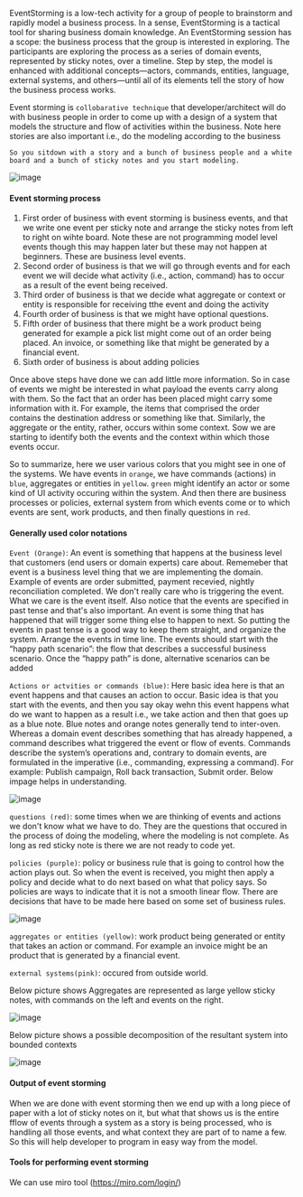 EventStorming is a low-tech activity for a group of people to brainstorm and rapidly model a business process. In a sense, EventStorming is a tactical tool for sharing business domain knowledge. An EventStorming session has a scope: the business process that the group is interested in exploring. The participants are exploring the process as a series of domain events, represented by sticky notes, over a timeline. Step by step, the model is enhanced with additional concepts—actors, commands, entities, language,  external systems, and others—until all of its elements tell the story of how the business process works.

Event storming is `collobarative technique` that developer/architect will do with business people in order to come up with a design of a system that models the structure and flow of activities within the business. Note here stories are also important i.e., do the modeling according to the business

`So you sitdown with a story and a bunch of business people and a white board and a bunch of sticky notes and you start modeling.`

![image](https://user-images.githubusercontent.com/10434795/197523522-e3afe931-c7b1-4a5f-b579-b86ad8a6e35e.png)

#### Event storming process

1. First order of business with event storming is business events, and that we write one event per sticky note and arrange the sticky notes from left to right on wihte board. Note these are not programming model level events though this may happen later but these may not happen at beginners. These are business level events.
2. Second order of business is that we will go through events and for each event we will decide what activity (i.e., action, command) has to occur as a result of the event being received.
3. Third order of business is that we decide what aggregate or context or entity is responsible for receiving tthe event and doing the activity
4. Fourth order of business is that we might have optional questions.
5. Fifth order of business that there might be a work product being generated for example a pick list might come out of an order being placed. An invoice, or something like that might be generated by a financial event.
6. Sixth order of business is about adding policies

Once above steps have done we can add little more information. So in case of events we might be interested in what payload the events carry along with them. So the fact that an order has been placed might carry some information with it. For example, the items that comprised the order contains the destination address or something like that. Similarly, the aggregate or the entity, rather, occurs within some context. Sow we are starting to identify both the events and the context within which those events occur.

So to summarize, here we user various colors that you might see in one of the systems. We have events in `orange`, we have commands (actions) in `blue`, aggregates or entities in `yellow`. `green` might identify an actor or some kind of UI activity occuring within the system. And then there are business processes or policies, external system from which events come or to which events are sent, work products, and then finally questions in `red`.

#### Generally used color notations

`Event (Orange)`: An event is something that happens at the business level that customers (end users or domain experts) care about. Rememeber that event is a business level thing that we are implementing the domain. Example of events are order submitted, payment recevied, nightly reconciliation completed. We don't really care who is triggering the event. What we care is the event itself. Also notice that the events are specified in past tense and that's also important. An event is some thing that has happened that will trigger some thing else to happen to next. So putting the events in past tense is a good way to keep them straight, and organize the system. Arrange the events in time line. The events should start with the “happy path scenario”: the flow that describes a successful business scenario. Once the “happy path” is done, alternative scenarios can be added

`Actions or actvities or commands (blue)`: Here basic idea here is that an event happens and that causes an action to occur. Basic idea is that you start with the events, and then you say okay wehn this event happens what do we want to happen as a result i.e., we take action and then that goes up as a blue note. Blue notes and orange notes generally tend to inter-oven. Whereas a domain event describes something that has already happened, a command describes what triggered the event or flow of events. Commands describe the system’s operations and, contrary to domain events, are formulated in the imperative (i.e., commanding, expressing a command). For example: Publish campaign, Roll back transaction, Submit order. Below impage helps in understanding.

![image](https://user-images.githubusercontent.com/10434795/203340143-bba5f7cf-f2de-4910-b67f-6bb3a7957197.png)

`questions (red)`: some times when we are thinking of events and actions we don't know what we have to do. They are the questions that occured in the process of doing the modeling, where the modeling is not complete. As long as red sticky note is there we are not ready to code yet.

`policies (purple)`: policy or business rule that is going to control how the action plays out. So when the event is received, you might then apply a policy and decide what to do next based on what that policy says. So policies are ways to indicate that it is not a smooth linear flow. There are decisions that have to be made here based on some set of business rules.

![image](https://user-images.githubusercontent.com/10434795/203341248-62a5828c-eb2f-4b53-87d0-868b7b81b909.png)

`aggregates or entities (yellow)`: work product being generated or entity that takes an action or command. For example an invoice might be an product that is generated by a financial event.

`external systems(pink)`: occured from outside world.

Below picture shows Aggregates are represented as large yellow sticky notes, with commands on the left and events on the right.

![image](https://user-images.githubusercontent.com/10434795/197548112-a26e3487-1e41-447d-9135-065bb39585f9.png)

Below picture shows a possible decomposition of the resultant system into bounded contexts

![image](https://user-images.githubusercontent.com/10434795/197548480-cdfc1e94-c80a-409f-907f-d93f81bf3b4f.png)



#### Output of event storming

When we are done with event storming then we end up with a long piece of paper with a lot of sticky notes on it, but what that shows us is the entire fflow of events through a system as a story is being processed, who is handling all those events, and what context they are part of to name a few.  So this will help developer to program in easy way from the model.

#### Tools for performing event storming

We can use miro tool (https://miro.com/login/)





